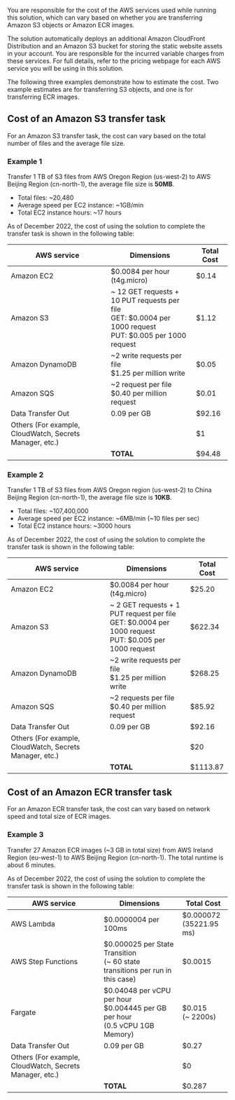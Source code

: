 You are responsible for the cost of the AWS services used while running this solution, which can vary based on whether you are transferring Amazon S3 objects or Amazon ECR images.

The solution automatically deploys an additional Amazon CloudFront Distribution and an Amazon S3 bucket for storing the static website assets in your account. You are responsible for the incurred variable charges from these services. For full details, refer to the pricing webpage for each AWS service you will be using in this solution. 

The following three examples demonstrate how to estimate the cost. Two example estimates are for transferring S3 objects, and one is for transferring ECR images.

## Cost of an Amazon S3 transfer task

For an Amazon S3 transfer task, the cost can vary based on the total number of files and the average file size. 

### Example 1

Transfer 1 TB of S3 files from AWS Oregon Region (us-west-2) to AWS Beijing Region (cn-north-1), the average file size is **50MB**.

- Total files: ~20,480
- Average speed per EC2 instance: ~1GB/min
- Total EC2 instance hours: ~17 hours

As of December 2022, the cost of using the solution to complete the transfer task is shown in the following table:

| AWS service | Dimensions | Total Cost |
|----------|--------|--------|
| Amazon EC2 | $0.0084 per hour (t4g.micro) |	$0.14
| Amazon S3 |  ~ 12 GET requests + 10 PUT requests per file <br> GET: $0.0004 per 1000 request <br> PUT: $0.005 per 1000 request | $1.12
| Amazon DynamoDB | ~2 write requests per file <br>  $1.25 per million write |$0.05
| Amazon SQS | ~2 request per file <br>  $0.40 per million request | $0.01
| Data Transfer Out | 0.09 per GB | $92.16
| Others (For example, CloudWatch, Secrets Manager, etc.)   |  |  $1
 | | **TOTAL** |  $94.48

### Example 2

Transfer 1 TB of S3 files from AWS Oregon region (us-west-2) to China Beijing Region (cn-north-1), the average file size is **10KB**.

- Total files: ~107,400,000
- Average speed per EC2 instance: ~6MB/min (~10 files per sec)
- Total EC2 instance hours: ~3000 hours

As of December 2022, the cost of using the solution to complete the transfer task is shown in the following table:

| AWS service | Dimensions | Total Cost |
|----------|--------|--------|
| Amazon EC2 | $0.0084 per hour (t4g.micro) |	$25.20
| Amazon S3 |  ~ 2 GET requests + 1 PUT request per file <br> GET: $0.0004 per 1000 request <br> PUT: $0.005 per 1000 request | $622.34
| Amazon DynamoDB | ~2 write requests per file <br>  $1.25 per million write |$268.25
| Amazon SQS | ~2 requests per file <br>  $0.40 per million request | $85.92
| Data Transfer Out | 0.09 per GB | $92.16
| Others (For example, CloudWatch, Secrets Manager, etc.)  |  | $20
 | | **TOTAL** | $1113.87

## Cost of an Amazon ECR transfer task

For an Amazon ECR transfer task, the cost can vary based on network speed and total size of ECR images.  

### Example 3

Transfer 27 Amazon ECR images (~3 GB in total size) from AWS Ireland Region (eu-west-1) to AWS Beijing Region (cn-north-1). The total runtime is about 6 minutes. 

As of December 2022, the cost of using the solution to complete the transfer task is shown in the following table:

| AWS service | Dimensions | Total Cost |
|----------|--------|--------|
| AWS Lambda | $0.0000004 per 100ms |	$0.000072 <br>(35221.95 ms)
| AWS Step Functions | $0.000025 per State Transition <br> (~ 60 state transitions per run in this case) | $0.0015 
| Fargate | $0.04048 per vCPU per hour <br> $0.004445 per GB per hour <br> (0.5 vCPU 1GB Memory)| $0.015 <br> (~ 2200s)
| Data Transfer Out | 0.09 per GB | $0.27
| Others (For example, CloudWatch, Secrets Manager, etc.)   |  | $0
 | | **TOTAL** |  $0.287